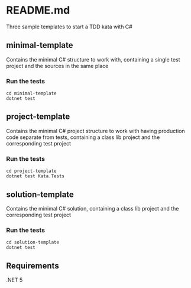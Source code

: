 # README.md

Three sample templates to start a TDD kata with C#

## minimal-template
Contains the minimal C# structure to work with, containing a single test project and the sources in the same place

### Run the tests

```
cd minimal-template
dotnet test
```

## project-template
Contains the minimal C# project structure to work with having production code separate from tests, containing a class lib project and the corresponding test project

### Run the tests

```
cd project-template
dotnet test Kata.Tests
```
## solution-template
Contains the minimal C# solution, containing a class lib project and the corresponding test project

### Run the tests

```
cd solution-template
dotnet test
```

## Requirements

.NET 5